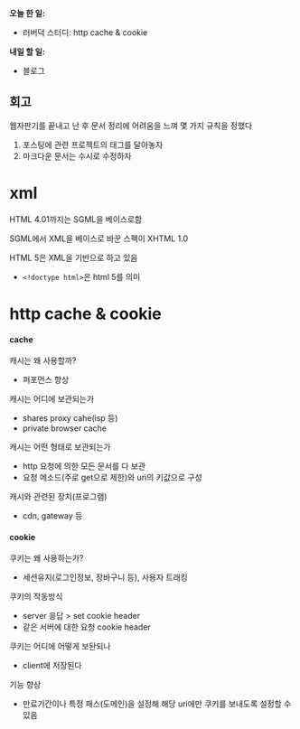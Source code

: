 **오늘 한 일:**

* 러버덕 스터디: http cache & cookie



**내일 할 일:**

* 블로그



## 회고

웹자판기를 끝내고 난 후 문서 정리에 어려움을 느껴 몇 가지 규칙을 정했다

1. 포스팅에 관련 프로젝트의 태그를 달아놓자
2. 마크다운 문서는 수시로 수정하자

# xml

HTML 4.01까지는 SGML을 베이스로함

SGML에서 XML을 베이스로 바꾼 스펙이 XHTML 1.0

HTML 5은 XML을 기반으로 하고 있음

- `<!doctype html>`은 html 5를 의미

# http cache & cookie

#### cache

캐시는 왜 사용할까?

* 퍼포먼스 향상

캐시는 어디에 보관되는가

- shares proxy cahe(isp 등)
- private browser cache

캐시는 어떤 형태로 보관되는가

- http 요청에 의한 모든 문서를 다 보관
- 요청 메소드(주로 get으로 제한)와 uri의 키값으로 구성

캐시와 관련된 장치(프로그램)

- cdn, gateway 등

#### cookie

쿠키는 왜 사용하는가?

* 세션유지(로그인정보, 장바구니 등), 사용자 트래킹

쿠키의 작동방식

- server 응답 > set cookie header
- 같은 서버에 대한 요청 cookie header

쿠키는 어디에 어떻게 보돤되나

- client에 저장된다

기능 향상

- 만료기간이나 특정 패스(도메인)을 설정해 해당 uri에만 쿠키를 보내도록 설정할 수 있음